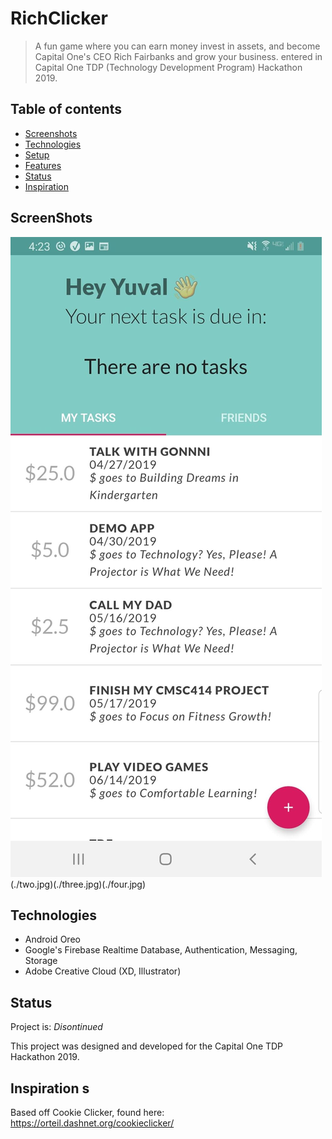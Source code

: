 # RichClicker

> A fun game where you can earn money invest in assets, and become Capital One's CEO Rich Fairbanks and grow your business. entered in Capital One TDP (Technology Development Program) Hackathon 2019.

## Table of contents
* [Screenshots](#screenshots)
* [Technologies](#technologies)
* [Setup](#setup)
* [Features](#features)
* [Status](#status)
* [Inspiration](#inspiration)



## ScreenShots
![Screenshots](./one.jpg)(./two.jpg)(./three.jpg)(./four.jpg)


## Technologies
* Android Oreo
* Google's Firebase Realtime Database, Authentication, Messaging, Storage
* Adobe Creative Cloud (XD, Illustrator)

## Status
Project is: _Disontinued_

This project was designed and developed for the Capital One TDP Hackathon 2019.

## Inspiration s

Based off Cookie Clicker, found here: https://orteil.dashnet.org/cookieclicker/

